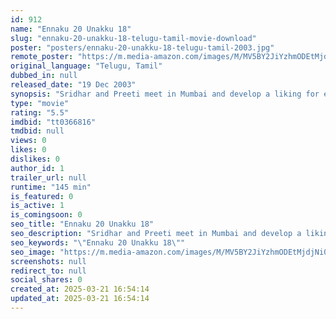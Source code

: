 ```yaml
---
id: 912
name: "Ennaku 20 Unakku 18"
slug: "ennaku-20-unakku-18-telugu-tamil-movie-download"
poster: "posters/ennaku-20-unakku-18-telugu-tamil-2003.jpg"
remote_poster: "https://m.media-amazon.com/images/M/MV5BY2JiYzhmODEtMjdjNi00M2Y2LTk2OWYtNzJlMzcxYTgzNTRkXkEyXkFqcGc@._V1_SX300.jpg"
original_language: "Telugu, Tamil"
dubbed_in: null
released_date: "19 Dec 2003"
synopsis: "Sridhar and Preeti meet in Mumbai and develop a liking for each other but part ways without exchanging any information. However, they start searching for each other in Chennai."
type: "movie"
rating: "5.5"
imdbid: "tt0366816"
tmdbid: null
views: 0
likes: 0
dislikes: 0
author_id: 1
trailer_url: null
runtime: "145 min"
is_featured: 0
is_active: 1
is_comingsoon: 0
seo_title: "Ennaku 20 Unakku 18"
seo_description: "Sridhar and Preeti meet in Mumbai and develop a liking for each other but part ways without exchanging any information. However, they start searching for each other in Chennai."
seo_keywords: "\"Ennaku 20 Unakku 18\""
seo_image: "https://m.media-amazon.com/images/M/MV5BY2JiYzhmODEtMjdjNi00M2Y2LTk2OWYtNzJlMzcxYTgzNTRkXkEyXkFqcGc@._V1_SX300.jpg"
screenshots: null
redirect_to: null
social_shares: 0
created_at: 2025-03-21 16:54:14
updated_at: 2025-03-21 16:54:14
---
```


